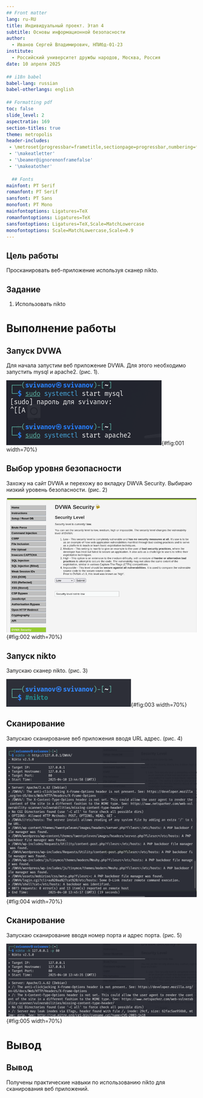 ```yaml
---
## Front matter
lang: ru-RU
title: Индивидуальный проект. Этап 4
subtitle: Основы информационной безопасности
author:
  - Иванов Сергей Владимирович, НПИбд-01-23
institute:
  - Российский университет дружбы народов, Москва, Россия
date: 10 апреля 2025

## i18n babel
babel-lang: russian
babel-otherlangs: english

## Formatting pdf
toc: false
slide_level: 2
aspectratio: 169
section-titles: true
theme: metropolis
header-includes:
 - \metroset{progressbar=frametitle,sectionpage=progressbar,numbering=fraction}
 - '\makeatletter'
 - '\beamer@ignorenonframefalse'
 - '\makeatother'

  ## Fonts
mainfont: PT Serif
romanfont: PT Serif
sansfont: PT Sans
monofont: PT Mono
mainfontoptions: Ligatures=TeX
romanfontoptions: Ligatures=TeX
sansfontoptions: Ligatures=TeX,Scale=MatchLowercase
monofontoptions: Scale=MatchLowercase,Scale=0.9
---
```


## Цель работы

Просканировать веб-приложение используя сканер nikto.

## Задание

1. Использовать nikto

# Выполнение работы

## Запуск DVWA

Для начала запустим веб приложение DVWA. Для этого необходимо запустить mysql и apache2. (рис. 1).

![Запуск DVWA](image/1.png){#fig:001 width=70%}

## Выбор уровня безопасности

Захожу на сайт DVWA и перехожу во вкладку DWVA Security. Выбираю низкий уровень безопасности. (рис. 2)

![Выбор уровня безопасности](image/2.png){#fig:002 width=70%}

## Запуск nikto

Запускаю сканер nikto. (рис. 3)

![Запуск nikto](image/3.png){#fig:003 width=70%}

## Сканирование

Запускаю сканирование веб приложения вводя URL адрес. (рис. 4)

![Сканирование](image/4.png){#fig:004 width=70%}

## Сканирование

Запускаю сканирование вводя номер порта и адрес порта. (рис. 5)

![Сканирование](image/5.png){#fig:005 width=70%}

# Вывод

## Вывод 

Получены практические навыки по использованию nikto для сканирования веб приложений.












